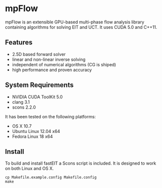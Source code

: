 # mpFlow

mpFlow is an extensible GPU-based multi-phase flow analysis library containing algorithms for solving EIT and UCT. It uses CUDA 5.0 and C++11.

## Features

* 2.5D based forward solver
* linear and non-linear inverse solving
* independent of numerical algorithms (CG is shiped)
* high performance and proven accuracy

## System Requirements

* NVIDIA CUDA ToolKit 5.0
* clang 3.1
* scons 2.2.0

It has been tested on the following platforms:

* OS X 10.7
* Ubuntu Linux 12.04 x64
* Fedora Linux 18 x64

## Install

To build and install fastEIT a Scons script is included. It is designed to work on both Linux and OS X.

    cp Makefile.example.config Makefile.config
    make
